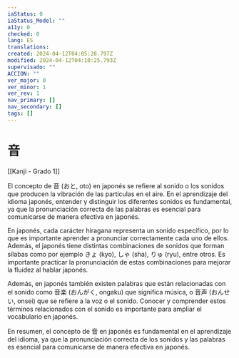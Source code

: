 ```yaml
---
iaStatus: 0
iaStatus_Model: ""
a11y: 0
checked: 0
lang: ES
translations: 
created: 2024-04-12T04:05:28.797Z
modified: 2024-04-12T04:10:25.793Z
supervisado: ""
ACCION: ""
ver_major: 0
ver_minor: 1
ver_rev: 1
nav_primary: []
nav_secondary: []
tags: []
---
```

# 音

[[Kanji - Grado 1]]

El concepto de 音 (おと, oto) en japonés se refiere al sonido o los sonidos que producen la vibración de las partículas en el aire. En el aprendizaje del idioma japonés, entender y distinguir los diferentes sonidos es fundamental, ya que la pronunciación correcta de las palabras es esencial para comunicarse de manera efectiva en japonés.

En japonés, cada carácter hiragana representa un sonido específico, por lo que es importante aprender a pronunciar correctamente cada uno de ellos. Además, el japonés tiene distintas combinaciones de sonidos que forman sílabas como por ejemplo きょ (kyo), しゃ (sha), りゅ (ryu), entre otros. Es importante practicar la pronunciación de estas combinaciones para mejorar la fluidez al hablar japonés.

Además, en japonés también existen palabras que están relacionadas con el sonido como 音楽 (おんがく, ongaku) que significa música, o 音声 (おんせい, onsei) que se refiere a la voz o el sonido. Conocer y comprender estos términos relacionados con el sonido es importante para ampliar el vocabulario en japonés.

En resumen, el concepto de 音 en japonés es fundamental en el aprendizaje del idioma, ya que la pronunciación correcta de los sonidos y las palabras es esencial para comunicarse de manera efectiva en japonés.

